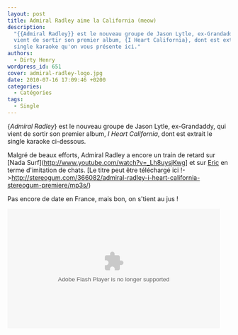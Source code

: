 ```yaml
---
layout: post
title: Admiral Radley aime la California (meow)
description:
  "{{Admiral Radley}} est le nouveau groupe de Jason Lytle, ex-Grandaddy, qui
  vient de sortir son premier album, {I Heart California}, dont est extrait le
  single karaoke qu'on vous présente ici."
authors:
  - Dirty Henry
wordpress_id: 651
cover: admiral-radley-logo.jpg
date: 2010-07-16 17:09:46 +0200
categories:
  - Catégories
tags:
  - Single
---
```


{_Admiral Radley_} est le nouveau groupe de Jason Lytle, ex-Grandaddy, qui vient
de sortir son premier album, _I Heart California_, dont est extrait le single
karaoke ci-dessous.

Malgré de beaux efforts, Admiral Radley a encore un train de retard sur [Nada
Surf](http://www.youtube.com/watch?v=_Lh8uysjKwg] et sur
[Eric](http://www.youtube.com/watch?v=VgxFt_zqvqg) en terme d'imitation de
chats. [Le titre peut être téléchargé ici
!->http://stereogum.com/366082/admiral-radley-i-heart-california-stereogum-premiere/mp3s/)

Pas encore de date en France, mais bon, on s'tient au jus !

<object id="flashObj" width="480" height="270" classid="clsid:D27CDB6E-AE6D-11cf-96B8-444553540000" codebase="http://download.macromedia.com/pub/shockwave/cabs/flash/swflash.cab#version=9,0,47,0"><param name="movie" value="http://c.brightcove.com/services/viewer/federated_f9/88099121001?isVid=1&isUI=1" /><param name="bgcolor" value="#FFFFFF" /><param name="flashVars" value="videoId=110081082001&playerID=88099121001&domain=embed&dynamicStreaming=true" /><param name="base" value="http://admin.brightcove.com" /><param name="seamlesstabbing" value="false" /><param name="allowFullScreen" value="true" /><param name="swLiveConnect" value="true" /><param name="allowScriptAccess" value="always" /><embed src="http://c.brightcove.com/services/viewer/federated_f9/88099121001?isVid=1&isUI=1" bgcolor="#FFFFFF" flashVars="videoId=110081082001&playerID=88099121001&&domain=embed&dynamicStreaming=true" base="http://admin.brightcove.com" name="flashObj" width="480" height="270" seamlesstabbing="false" type="application/x-shockwave-flash" allowFullScreen="true" allowScriptAccess="always" swLiveConnect="true" pluginspage="http://www.macromedia.com/shockwave/download/index.cgi?P1_Prod_Version=ShockwaveFlash"></embed></object>
